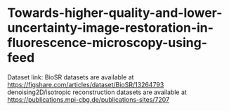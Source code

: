 # Towards-higher-quality-and-lower-uncertainty-image-restoration-in-fluorescence-microscopy-using-feed

Dataset link:
BioSR datasets are available at https://figshare.com/articles/dataset/BioSR/13264793
denoising2D/isotropic reconstruction datasets are available at https://publications.mpi-cbg.de/publications-sites/7207
